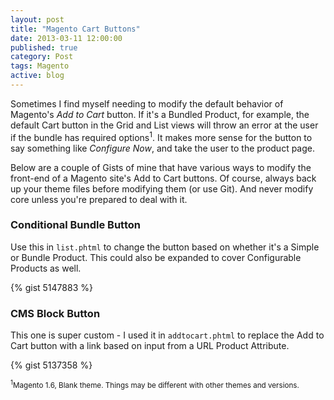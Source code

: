 ```yaml
---
layout: post
title: "Magento Cart Buttons"
date: 2013-03-11 12:00:00
published: true
category: Post
tags: Magento
active: blog
---
```


Sometimes I find myself needing to modify the default behavior of Magento's *Add to Cart* button. If it's a Bundled Product, for example, the default Cart button in the Grid and List views will throw an error at the user if the bundle has required options<sup>1</sup>. It makes more sense for the button to say something like *Configure Now*, and take the user to the product page.

Below are a couple of Gists of mine that have various ways to modify the front-end of a Magento site's Add to Cart buttons. Of course, always back up your theme files before modifying them \(or use Git\). And never modify core unless you're prepared to deal with it.

### Conditional Bundle Button ###

Use this in <code>list.phtml</code> to change the button based on whether it's a Simple or Bundle Product. This could also be expanded to cover Configurable Products as well.

{% gist 5147883 %}

### CMS Block Button ###

This one is super custom - I used it in <code>addtocart.phtml</code> to replace the Add to Cart button with a link based on input from a URL Product Attribute.

{% gist 5137358 %}

<small><sup>1</sup>Magento 1.6, Blank theme. Things may be different with other themes and versions.</small>
